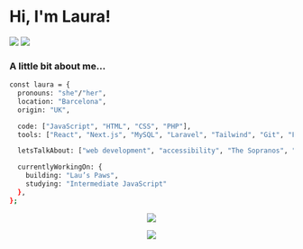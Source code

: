 
# Hi, I'm Laura! 

[![](https://img.shields.io/badge/-laura--artaza-blue?logo=linkedin)](https://www.linkedin.com/in/laura-artaza/)
[![](https://img.shields.io/badge/-lolamindi-EA4AAA?logo=github)](https://github.com/lolamindi)    

 ### A little bit about me...

```bash
const laura = {
  pronouns: "she"/"her",
  location: "Barcelona",
  origin: "UK",

  code: ["JavaScript", "HTML", "CSS", "PHP"],
  tools: ["React", "Next.js", "MySQL", "Laravel", "Tailwind", "Git", "Figma"],

  letsTalkAbout: ["web development", "accessibility", "The Sopranos", "psychology", "literature"],

  currentlyWorkingOn: {
    building: "Lau’s Paws",
    studying: "Intermediate JavaScript"
  },
};
```

</div>

<div align="center">

![](https://github-readme-streak-stats.herokuapp.com/?user=lolamindi&theme=default&hide_border=false&ring=pink&fire=pink&currStreakLabel=pink&border=ff69b4)

![](https://github-readme-activity-graph.vercel.app/graph?username=lolamindi&bg_color=ffffff&color=9e4c98&line=9e4c98&point=403d3d&area=true&hide_border=false)




</div>
